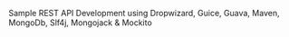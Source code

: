 Sample REST API Development using Dropwizard, Guice, Guava, Maven, MongoDb, Slf4j, Mongojack & Mockito
